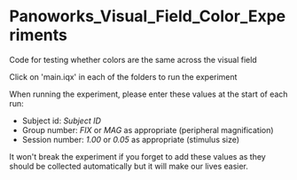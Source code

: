 # Panoworks_Visual_Field_Color_Experiments
 Code for testing whether colors are the same across the visual field  
 
 Click on 'main.iqx' in each of the folders to run the experiment  
 
 When running the experiment, please enter these values at the start of each run:

* Subject id: _Subject ID_
* Group number: _FIX_ or _MAG_ as appropriate (peripheral magnification)
* Session number: _1.00_ or _0.05_ as appropriate (stimulus size)

It won't break the experiment if you forget to add these values as they should be collected automatically
but it will make our lives easier.
